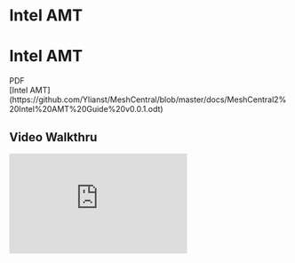 # Intel AMT

# Intel AMT

<div class="dlspan">PDF</div> [Intel AMT](https://github.com/Ylianst/MeshCentral/blob/master/docs/MeshCentral2%20Intel%20AMT%20Guide%20v0.0.1.odt)

## Video Walkthru

<div class="video-wrapper">
  <iframe width="320" height="180" src="https://www.youtube.com/embed/naWKE3rT6e8" frameborder="0" allowfullscreen></iframe>
</div>
